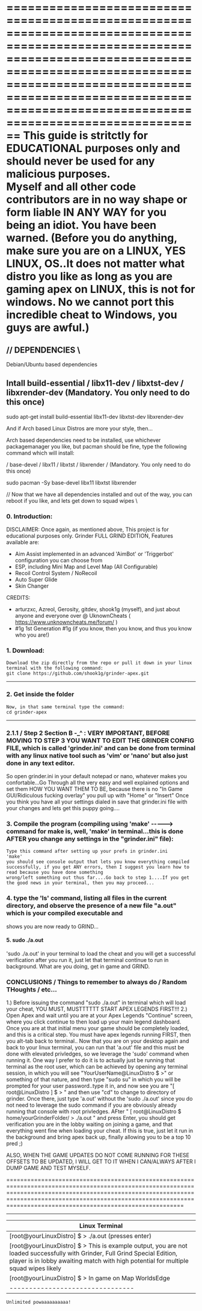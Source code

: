 ====================================================================================================================================================================================================================================================================== 
**This guide is stritctly for EDUCATIONAL purposes only and should never be used for any malicious purposes.  
Myself and all other code contributors are in no way shape or form liable IN ANY WAY for you being an idiot. 
You have been warned.**
**(Before you do anything, make sure you are on a LINUX, YES LINUX, OS..It does not matter what distro you like as long as you are gaming apex on LINUX, this is not for windows.
No we cannot port this incredible cheat to Windows, you guys are awful.)**
====================================================================================================================================================================================================================================================================== 

// DEPENDENCIES \\
-------------------
Debian/Ubuntu based dependencies
## Intall build-essential / libx11-dev / libxtst-dev / libxrender-dev (Mandatory. You only need to do this once)

sudo apt-get install build-essential libx11-dev libxtst-dev libxrender-dev

And if Arch based Linux Distros are more your style, then...

Arch based dependencies need to be installed, use whichever packagemanager you like, but pacman should be fine, type the following command which will install:

/ base-devel / libx11 / libxtst / libxrender / (Mandatory. You only need to do this once)

sudo pacman -Sy base-devel libx11 libxtst libxrender

// Now that we have all dependencies installed and out of the way, you can reboot if you like, and lets get down to squad wipes \\
### 0. Introduction:
DISCLAIMER: Once again, as mentioned above, This project is for educational purposes only.
Grinder FULL GRIND EDITION, Features available are:
- Aim Assist implemented in an advanced 'AimBot' or 'Triggerbot' configuration you can choose from
- ESP, including Mini Map and Level Map (All Configurable)
- Recoil Control System / NoRecoil 
- Auto Super Glide
- Skin Changer

CREDITS:
- arturzxc, Azreol, Gerosity, gitdev, shook1g (myself), and just about anyone and everyone over @ UknownCheats ( https://www.unknowncheats.me/forum/ )
- #1g 1st Generation #1g (if you know, then you know, and thus you know who you are!)

### 1. Download:
```
Download the zip directly from the repo or pull it down in your linux terminal with the following command:
git clone https://github.com/shook1g/grinder-apex.git
```
----------------------------------------------------------------------------------------------------------------------------

### 2. Get inside the folder
```
Now, in that same terminal type the command:
cd grinder-apex
```
-----------------------------------------------------------------------------------------------------------------------------

### 2.1.1 / Step 2 Section B -_^ :  VERY IMPORTANT, BEFORE MOVING TO STEP 3 YOU WANT TO EDIT THE GRINDER CONFIG FILE, which is called 'grinder.ini' and can be done from terminal with any linux native tool such as 'vim' or 'nano' but also just done in any text editor.
So open grinder.ini in your default notepad or nano, whatever makes you confortable...Go Through all the very easy and well explained options and set them HOW YOU WANT THEM TO BE, because there is no "In Game GUI/Ridiculous fucking overlay" you pull up with "Home" or "Insert"
Once you think you have all your settings dialed in save that grinder.ini file with your changes and lets get this puppy going....

### 3. Compile the program (compiling using 'make'     -----> command for make is, well, 'make' in terminal...this is done AFTER you change any settings in the "grinder.ini" file):
```
Type this command after setting up your prefs in grinder.ini
'make'
you should see console output that lets you know everything compiled successfully, if you get ANY errors, then I suggest you learn how to read because you have done something
wrong/left something out thus far....Go back to step 1....If you get the good news in your terminal, then you may proceed...
```

### 4. type the 'ls' command, listing all files in the current directory, and observe the presence of a new file "a.out" which is your compiled executable and
shows you are now ready to GRIND...

#### 5. sudo ./a.out 
'sudo ./a.out' in your terminal to load the cheat and you will get a successful verification after you run it, just let that terminal continue to run in background. What are you doing, get in game and GRIND.

### CONCLUSIONS / Things to remember to always do / Random THoughts / etc...  #######
1.) Before issuing the command "sudo ./a.out" in terminal which will load your cheat, YOU MUST, MUSTTTTTT START APEX LEGENDS FIRST!!!
2.) Open Apex and wait until you are at your Apex Legends "Continue" screen, where you click continue to then load up your main legend dashboard.
Once you are at that initial menu your game should be completely loaded, and this is a critical step.  You must have apex legends running FIRST, then you alt-tab back to terminal..
Now that you are on your desktop again and back to your linux terminal, you can run that 'a.out' file and this must be done with elevated privledges, so we leverage
the 'sudo' command when running it.  One way I prefer to do it is to actually just be running that terminal as the root user, which can be achieved by opening any terminal session, in which you will see 
"YourUserName@LinuxDistro $ >" or something of that nature, and then type "sudo su" in which you will be prompted for your user password..type it in, and now see you are "[ root@LinuxDistro ] $ > " and then use "cd" to change to directory of grinder.
Once there, just type 'a.out' without the 'sudo ./a.out' since you do not need to leverage the sudo command if you are obviously already running that console with root privledges. AFter  " [ root@LinuxDistro $ home/yourGrinderFolder/ > ./a.out " and press Enter, 
you should get verification you are in the lobby waiting on joining a game, and that everything went fine when loading your cheat. If this is true, just let it run in the background and bring apex back up, finally allowing you to be a top 10 pred ;)

ALSO, WHEN THE GAME UPDATES DO NOT COME RUNNING FOR THESE OFFSETS TO BE UPDATED, I WILL GET TO IT WHEN I CAN/ALWAYS AFTER I DUMP GAME AND TEST MYSELF.

===========================================================================================================================================================================================================================================================================

__________________
| Linux Terminal |
|--------------------------------
| [root@yourLinuxDistro] $ >  ./a.out   (presses enter)
| [root@yourLinuxDistro] $ > This is example output, you are not loaded successfully with Grinder, Full Grind Special Edition, player is in lobby awaiting match with high potential for multiple squad wipes likely 
| [root@yourLinuxDistro] $ > In game on Map WorldsEdge | looping and updating everything Xms | etc etc etc | this is the output you should see if everything is working fine when in a match
|--------------------------------
```
Unlimited powaaaaaaaaaa!
